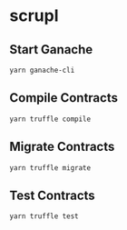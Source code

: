 # scrupl

## Start Ganache

```
yarn ganache-cli
```

## Compile Contracts

```
yarn truffle compile
```

## Migrate Contracts

```
yarn truffle migrate
```

## Test Contracts

```
yarn truffle test
```
